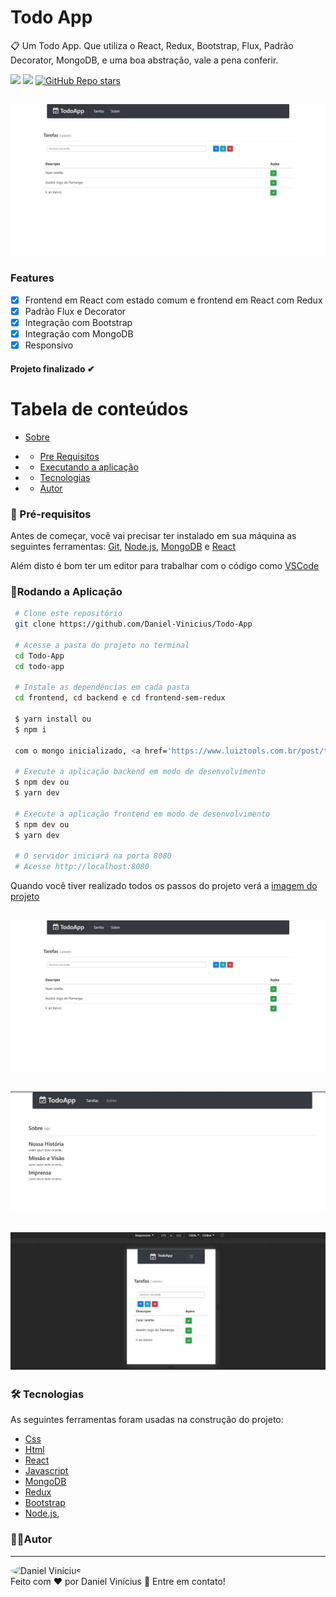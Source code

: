  <h1> Todo App </h1>
 <p id="sobre">
📋 Um Todo App. Que utiliza o React, Redux, Bootstrap, Flux, Padrão Decorator, MongoDB, e uma boa abstração, vale a pena conferir.

![](https://img.shields.io/badge/license-MIT-green)
![](https://img.shields.io/badge/languege-Portuguese-yellow)
[![GitHub Repo stars](https://img.shields.io/github/stars/Daniel-Vinicius/Todo-App?style=social)](https://github.com/Daniel-Vinicius/Todo-App/stargazers)

<h2 align="center">  <img alt="Imagem do Projeto" id="imagem" title="#Projeto" src="https://github.com/Daniel-Vinicius/Todo-App/blob/main/.github/Imagem%20(3).JPG" />  </h2>

### Features 
- [x] Frontend em React com estado comum e frontend em React com Redux
- [x] Padrão Flux e Decorator
- [x] Integração com Bootstrap
- [x] Integração com MongoDB
- [x] Responsivo

<h4  align="left">
Projeto finalizado ✔
</h4>

Tabela de conteúdos 
================= 
<!--ts-->
 * [Sobre](#sobre) 
 
 *  * [Pre Requisitos](#pre-requisitos)
 *  * [Executando a aplicação](#rodando)
 *  * [Tecnologias](#tecnologias)
 *  * [Autor](#autor)
 <!--te-->
 
 
### 🛒 Pré-requisitos<a id="pre-requisitos"></a>

Antes de começar, você vai precisar ter instalado em sua máquina as seguintes ferramentas:
 [Git](https://git-scm.com/),
 [Node.js](https://nodejs.org/pt-br/),
 [MongoDB](https://mongodb.com) e
 [React](https://reactjs.org/)
 
 Além disto é bom ter um editor para trabalhar com o código como [VSCode](https://code.visualstudio.com/)
 
   ### 📀Rodando a Aplicação<a id="rodando"></a>
   
````bash 
 # Clone este repositório
 git clone https://github.com/Daniel-Vinicius/Todo-App
 
 # Acesse a pasta do projeto no terminal
 cd Todo-App
 cd todo-app

 # Instale as dependências em cada pasta
 cd frontend, cd backend e cd frontend-sem-redux
 
 $ yarn install ou
 $ npm i 
 
 com o mongo inicializado, <a href='https://www.luiztools.com.br/post/tutorial-mongodb-para-iniciantes-em-nosql/'> como inicializar o mongo </a>
 
 # Execute a aplicação backend em modo de desenvolvimento
 $ npm dev ou
 $ yarn dev
 
 # Execute a aplicação frontend em modo de desenvolvimento
 $ npm dev ou
 $ yarn dev
 
 # O servidor iniciará na porta 8080
 # Acesse http://localhost:8080
 ````
<p> Quando você tiver realizado todos os passos do projeto verá a  <a href="#imagem" >imagem do projeto</a> </p>

<h2 align="center">  <img alt="Imagem do Projeto" id="imagem" title="#Projeto" src="https://github.com/Daniel-Vinicius/Todo-App/blob/main/.github/Imagem%20(3).JPG" />  </h2>
<h2 align="center">  <img alt="Imagem do Projeto" id="imagem" title="#Projeto" src="https://github.com/Daniel-Vinicius/Todo-App/blob/main/.github/Imagem%20(1).JPG" />  </h2>
<h2 align="center">  <img alt="Imagem do Projeto" id="imagem" title="#Projeto" src="https://github.com/Daniel-Vinicius/Todo-App/blob/main/.github/Imagem%20(2).JPG" />  </h2>

### 🛠 Tecnologias<a id="tecnologias"></a>
 As seguintes ferramentas foram usadas na construção do projeto:
 
  - [Css](https://developer.mozilla.org/pt-BR/docs/Web/CSS) 
  - [Html](https://developer.mozilla.org/pt-BR/docs/Web/HTML)
  - [React](https://reactjs.org/)
  - [Javascript](https://developer.mozilla.org/pt-BR/docs/Web/JavaScript)
  - [MongoDB](https://docs.mongodb.com/manual/introduction/)
  - [Redux](https://redux.js.org/)
  - [Bootstrap](https://getbootstrap.com.br/docs/4.1/getting-started/introduction/)
  - [Node.js](https://nodejs.org/pt-br/),


### 👨‍💻Autor <a id="autor"> </a>

---
<a href="https://github.com/Daniel-Vinicius" style="text-decoration: none;">
<img style="border-radius: 50%;" src="https://avatars3.githubusercontent.com/u/66279500?s=460&u=2978b74f2bfcfec553cdd62c2cf15a0eca6652a3&v=4" width="100px;"  alt="Daniel Vinícius"/>

<br />
<span> Feito com ❤️ por Daniel Vinícius 👋 Entre em contato! </span> 
</a> 
